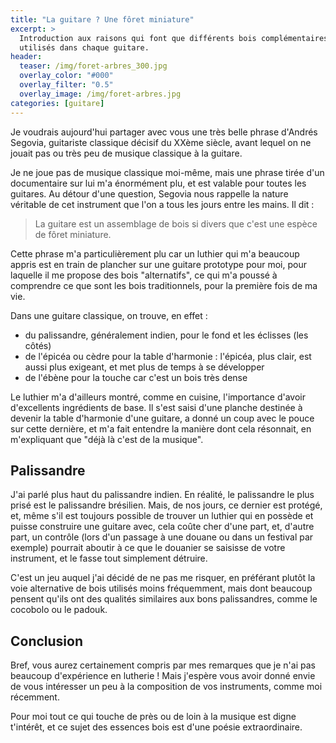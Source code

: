 ```yaml
---
title: "La guitare ? Une fôret miniature"
excerpt: >
  Introduction aux raisons qui font que différents bois complémentaires sont 
  utilisés dans chaque guitare.
header:
  teaser: /img/foret-arbres_300.jpg
  overlay_color: "#000"
  overlay_filter: "0.5"
  overlay_image: /img/foret-arbres.jpg
categories: [guitare]
---
```


Je voudrais aujourd'hui partager avec vous une très belle phrase d'Andrés 
Segovia, guitariste classique décisif du XXème siècle, avant lequel on ne 
jouait pas ou très peu de musique classique à la guitare.

Je ne joue pas de musique classique moi-même, mais une phrase tirée d'un 
documentaire sur lui m'a énormément plu, et est valable pour toutes les 
guitares. Au détour d'une question, Segovia nous rappelle la nature véritable 
de cet instrument que l'on a tous les jours entre les mains. Il dit :

> La guitare est un assemblage de bois si divers que c'est une espèce de fôret 
miniature.

Cette phrase m'a particulièrement plu car un luthier qui m'a beaucoup appris 
est en train de plancher sur une guitare prototype pour moi, pour laquelle il 
me propose des bois "alternatifs", ce qui m'a poussé à comprendre ce que sont 
les bois traditionnels, pour la première fois de ma vie.

Dans une guitare classique, on trouve, en effet :

- du palissandre, généralement indien, pour le fond et les éclisses (les côtés)
- de l'épicéa ou cèdre pour la table d'harmonie : l'épicéa, plus clair, est 
aussi plus exigeant, et met plus de temps à se développer
- de l'ébène pour la touche car c'est un bois très dense

Le luthier m'a d'ailleurs montré, comme en cuisine, l'importance d'avoir 
d'excellents ingrédients de base. Il s'est saisi d'une planche destinée à 
devenir la table d'harmonie d'une guitare, a donné un coup avec le pouce sur 
cette dernière, et m'a fait entendre la manière dont cela résonnait, en 
m'expliquant que "déjà là c'est de la musique".

## Palissandre

J'ai parlé plus haut du palissandre indien. En réalité, le palissandre le plus 
prisé est le palissandre brésilien. Mais, de nos jours, ce dernier est protégé, 
et, même s'il est toujours possible de trouver un luthier qui en possède et 
puisse construire une guitare avec, cela coûte cher d'une part, et, d'autre 
part, un contrôle (lors d'un passage à une douane ou dans un festival par 
exemple) pourrait aboutir à ce que le douanier se saisisse de votre instrument, 
et le fasse tout simplement détruire.

C'est un jeu auquel j'ai décidé de ne pas me risquer, en préférant plutôt la 
voie alternative de bois utilisés moins fréquemment, mais dont beaucoup pensent 
qu'ils ont des qualités similaires aux bons palissandres, comme le cocobolo ou 
le padouk.

## Conclusion

Bref, vous aurez certainement compris par mes remarques que je n'ai pas 
beaucoup d'expérience en lutherie ! Mais j'espère vous avoir donné envie de 
vous intéresser un peu à la composition de vos instruments, comme moi 
récemment.

Pour moi tout ce qui touche de près ou de loin à la musique est digne 
t'intérêt, et ce sujet des essences bois est d'une poésie extraordinaire.
